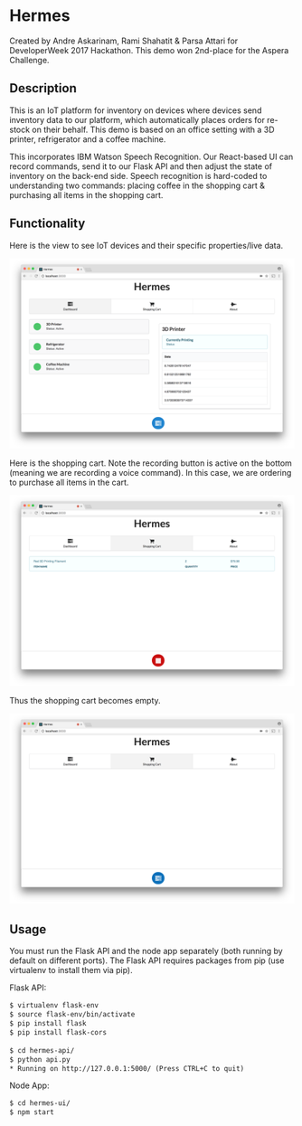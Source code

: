 # Hermes

Created by Andre Askarinam, Rami Shahatit & Parsa Attari for DeveloperWeek 2017 Hackathon. This demo won 2nd-place for the Aspera Challenge.

## Description

This is an IoT platform for inventory on devices where devices send inventory data to our platform, which automatically places orders for re-stock on their behalf. This demo is based on an office setting with a 3D printer, refrigerator and a coffee machine.

This incorporates IBM Watson Speech Recognition. Our React-based UI can record commands, send it to our Flask API and then adjust the state of inventory on the back-end side. Speech recognition is hard-coded to understanding two commands: placing coffee in the shopping cart & purchasing all items in the shopping cart.

## Functionality

Here is the view to see IoT devices and their specific properties/live data.

![alt text](screenshots/devices.png "Devices")

Here is the shopping cart. Note the recording button is active on the bottom (meaning we are recording a voice command). In this case, we are ordering to purchase all items in the cart.

![alt text](screenshots/shoppingcart-full.png "Shopping Cart with Voice Command")

Thus the shopping cart becomes empty.

![alt text](screenshots/shoppingcart-empty.png "Empty Shopping Cart")

## Usage

You must run the Flask API and the node app separately (both running by default on different ports). The Flask API requires packages from pip (use virtualenv to install them via pip).

Flask API:
```
$ virtualenv flask-env
$ source flask-env/bin/activate
$ pip install flask
$ pip install flask-cors

$ cd hermes-api/
$ python api.py
* Running on http://127.0.0.1:5000/ (Press CTRL+C to quit)
```

Node App:
```
$ cd hermes-ui/
$ npm start
```


